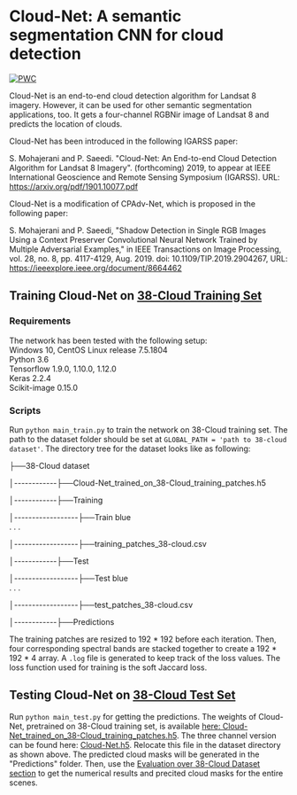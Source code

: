 # Cloud-Net: A semantic segmentation CNN for cloud detection

[![PWC](https://img.shields.io/endpoint.svg?url=https://paperswithcode.com/badge/cloud-net-an-end-to-end-cloud-detection-1/semantic-segmentation-on-38-cloud)](https://paperswithcode.com/sota/semantic-segmentation-on-38-cloud?p=cloud-net-an-end-to-end-cloud-detection-1)

Cloud-Net is an end-to-end cloud detection algorithm for Landsat 8 imagery. However, it can be used for other semantic segmentation applications, too. It gets a four-channel RGBNir image of Landsat 8 and predicts the location of clouds. 

Cloud-Net has been introduced in the following IGARSS paper:

S. Mohajerani and P. Saeedi. "Cloud-Net: An End-to-end Cloud Detection Algorithm for Landsat 8 Imagery". (forthcoming) 2019, to appear at IEEE International Geoscience and Remote Sensing Symposium (IGARSS).
URL: https://arxiv.org/pdf/1901.10077.pdf

Cloud-Net is a modification of CPAdv-Net, which is proposed in the following paper:

S. Mohajerani and P. Saeedi, "Shadow Detection in Single RGB Images Using a Context Preserver Convolutional Neural Network Trained by Multiple Adversarial Examples," in IEEE Transactions on Image Processing, vol. 28, no. 8, pp. 4117-4129, Aug. 2019.
doi: 10.1109/TIP.2019.2904267, URL: https://ieeexplore.ieee.org/document/8664462

## Training Cloud-Net on [38-Cloud Training Set](https://github.com/SorourMo/38-Cloud-A-Cloud-Segmentation-Dataset)

### Requirements
The network has been tested with the following setup:<br/>
Windows 10, CentOS Linux release 7.5.1804<br/>
Python 3.6<br/>
Tensorflow 1.9.0, 1.10.0, 1.12.0<br/>
Keras 2.2.4<br/>
Scikit-image 0.15.0

### Scripts
Run ```python main_train.py``` to train the network on 38-Cloud training set. The path to the dataset folder should be set at ```GLOBAL_PATH = 'path to 38-cloud dataset'```. The directory tree for the dataset looks like as following:

├──38-Cloud dataset

│------------├──Cloud-Net_trained_on_38-Cloud_training_patches.h5

│------------├──Training

│------------------├──Train blue<br/>
                      .
                      .
                      .

│------------------├──training_patches_38-cloud.csv

│------------├──Test

│------------------├──Test blue<br/>
                      .
                      .
                      .

│------------------├──test_patches_38-cloud.csv

│------------├──Predictions


The training patches are resized to 192 * 192 before each iteration. Then, four corresponding spectral bands are stacked together to create a 192 * 192 * 4 array. A ```.log``` file is generated to keep track of the loss values. The loss function used for training is the soft Jaccard loss.

## Testing Cloud-Net on [38-Cloud Test Set](https://github.com/SorourMo/38-Cloud-A-Cloud-Segmentation-Dataset)
Run ```python main_test.py``` for getting the predictions. The weights of Cloud-Net, pretrained on 38-Cloud training set, is available [here: Cloud-Net_trained_on_38-Cloud_training_patches.h5](https://vault.sfu.ca/index.php/s/2Xk6ZRbwfnjrOtu). The three channel version can be found here: [Cloud-Net.h5](https://drive.google.com/file/d/17q2VWJmpRzoDjVeAVs8KjJhxgw6LOnha/view?usp=sharing). Relocate this file in the dataset directory as shown above. The predicted cloud masks will be generated in the "Predictions" folder. Then, use the [Evaluation over 38-Cloud Dataset section](https://github.com/SorourMo/38-Cloud-A-Cloud-Segmentation-Dataset#evaluation-over-38-cloud-dataset) to get the numerical results and precited cloud masks for the entire scenes. 
